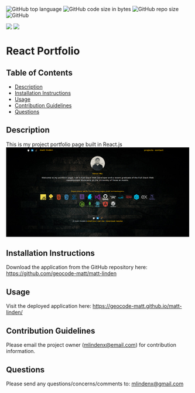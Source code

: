 ![GitHub top language](https://img.shields.io/github/languages/top/geocode-matt/react-portfolio)
![GitHub code size in bytes](https://img.shields.io/github/languages/code-size/geocode-matt/react-portfolio)
![GitHub repo size](https://img.shields.io/github/repo-size/geocode-matt/react-portfolio)
![GitHub](https://img.shields.io/github/license/geocode-matt/react-portfolio)

<p align="left">
    <img src="https://img.shields.io/badge/javascript-yellow" />
    <img src="https://img.shields.io/badge/react-orange" />
</p>

# React Portfolio

  ## Table of Contents
  * [Description](#description)
  * [Installation Instructions](#installation-instructions)
  * [Usage](#usage)
  * [Contribution Guidelines](#contribution-guidelines)
  * [Questions](#questions)
  
  ## Description
  This is my project portfolio page built in React.js
    <img src="./src/assets/images/screenshot2.png">

  ## Installation Instructions
  Download the application from the GitHub repository here: https://github.com/geocode-matt/matt-linden
  
  ## Usage
  Visit the deployed application here:
        https://geocode-matt.github.io/matt-linden/

  ## Contribution Guidelines
  Please email the project owner (mlindenx@email.com) for contribution information. 

  ## Questions
  Please send any questions/concerns/comments to: mlindenx@gmail.com

